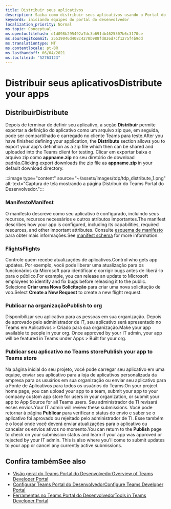 ```yaml
---
title: Distribuir seus aplicativos
description: Saiba como distribuir seus aplicativos usando o Portal do Desenvolvedor para Microsoft Teams.
keywords: iniciando equipes do portal do desenvolvedor
localization_priority: Normal
ms.topic: Conceptual
ms.openlocfilehash: d1d098b295492a7dc3b691db4625307b6c3170ce
ms.sourcegitcommit: 25539046d408c4270b988fd826d7cf1275f4b9dd
ms.translationtype: MT
ms.contentlocale: pt-BR
ms.lasthandoff: 06/04/2021
ms.locfileid: "52763123"
---
```

# <a name="distribute-your-apps"></a><span data-ttu-id="c546c-104">Distribuir seus aplicativos</span><span class="sxs-lookup"><span data-stu-id="c546c-104">Distribute your apps</span></span>

## <a name="distribute"></a><span data-ttu-id="c546c-105">Distribuir</span><span class="sxs-lookup"><span data-stu-id="c546c-105">Distribute</span></span>

<span data-ttu-id="c546c-106">Depois de terminar de definir seu aplicativo, a seção **Distribuir** permite exportar a definição do aplicativo como um arquivo zip que, em seguida, pode ser compartilhado e carregado no cliente Teams para teste.</span><span class="sxs-lookup"><span data-stu-id="c546c-106">After you have finished defining your application, the **Distribute** section allows you to export your app’s definition as a zip file which then can be shared and uploaded into the Teams client for testing.</span></span> <span data-ttu-id="c546c-107">Clicar em exportar baixa o arquivo zip como **appname.zip** no seu diretório de download padrão.</span><span class="sxs-lookup"><span data-stu-id="c546c-107">Clicking export downloads the zip file as **appname.zip** in your default download directory.</span></span>

:::image type="content" source="~/assets/images/tdp/tdp_distribute_1.png" alt-text="Captura de tela mostrando a página Distribuir do Teams Portal do Desenvolvedor.":::

### <a name="manifest"></a><span data-ttu-id="c546c-109">Manifesto</span><span class="sxs-lookup"><span data-stu-id="c546c-109">Manifest</span></span>

<span data-ttu-id="c546c-110">O manifesto descreve como seu aplicativo é configurado, incluindo seus recursos, recursos necessários e outros atributos importantes.</span><span class="sxs-lookup"><span data-stu-id="c546c-110">The manifest describes how your app is configured, including its capabilities, required resources, and other important attributes.</span></span> <span data-ttu-id="c546c-111">Consulte [esquema de manifesto](~/resources/schema/manifest-schema.md) para obter mais informações.</span><span class="sxs-lookup"><span data-stu-id="c546c-111">See [manifest schema](~/resources/schema/manifest-schema.md) for more information.</span></span>

### <a name="flights"></a><span data-ttu-id="c546c-112">Flights</span><span class="sxs-lookup"><span data-stu-id="c546c-112">Flights</span></span>

<span data-ttu-id="c546c-113">Controle quem recebe atualizações de aplicativos.</span><span class="sxs-lookup"><span data-stu-id="c546c-113">Control who gets app updates.</span></span> <span data-ttu-id="c546c-114">Por exemplo, você pode liberar uma atualização para os funcionários da Microsoft para identificar e corrigir bugs antes de liberá-lo para o público.</span><span class="sxs-lookup"><span data-stu-id="c546c-114">For example, you can release an update to Microsoft employees to identify and fix bugs before releasing it to the public.</span></span> <span data-ttu-id="c546c-115">Selecione **Criar uma Nova Solicitação** para criar uma nova solicitação de voo.</span><span class="sxs-lookup"><span data-stu-id="c546c-115">Select **Create a New Request** to create a new flight request.</span></span>

### <a name="publish-to-org"></a><span data-ttu-id="c546c-116">Publicar na organização</span><span class="sxs-lookup"><span data-stu-id="c546c-116">Publish to org</span></span>

<span data-ttu-id="c546c-117">Disponibilizar seu aplicativo para as pessoas em sua organização. Depois de aprovado pelo administrador de IT, seu aplicativo será apresentado no Teams em Aplicativos > Criado para sua organização.</span><span class="sxs-lookup"><span data-stu-id="c546c-117">Make your app available to people in your org. Once approved by your IT admin, your app will be featured in Teams under Apps > Built for your org.</span></span>

### <a name="publish-your-app-to-teams-store"></a><span data-ttu-id="c546c-118">Publicar seu aplicativo no Teams store</span><span class="sxs-lookup"><span data-stu-id="c546c-118">Publish your app to Teams store</span></span>

<span data-ttu-id="c546c-119">Na página inicial do seu projeto, você pode carregar seu aplicativo em uma equipe, enviar seu aplicativo para a loja de aplicativos personalizada da empresa para os usuários em sua organização ou enviar seu aplicativo para a Fonte de Aplicativos para todos os usuários do Teams.</span><span class="sxs-lookup"><span data-stu-id="c546c-119">On your project home page, you can upload your app to a team, submit your app to your company custom app store for users in your organization, or submit your app to App Source for all Teams users.</span></span> <span data-ttu-id="c546c-120">Seu administrador de TI revisará esses envios.</span><span class="sxs-lookup"><span data-stu-id="c546c-120">Your IT admin will review these submissions.</span></span> <span data-ttu-id="c546c-121">Você pode retornar à página **Publicar** para verificar o status do envio e saber se o aplicativo foi aprovado ou rejeitado pelo administrador de TI. Esse também é o local onde você deverá enviar atualizações para o aplicativo ou cancelar os envios ativos no momento.</span><span class="sxs-lookup"><span data-stu-id="c546c-121">You can return to the **Publish** page to check on your submission status and learn if your app was approved or rejected by your IT admin. This is also where you'll come to submit updates to your app or cancel any currently active submissions.</span></span>

## <a name="see-also"></a><span data-ttu-id="c546c-122">Confira também</span><span class="sxs-lookup"><span data-stu-id="c546c-122">See also</span></span>

* [<span data-ttu-id="c546c-123">Visão geral do Teams Portal do Desenvolvedor</span><span class="sxs-lookup"><span data-stu-id="c546c-123">Overview of Teams Developer Portal</span></span>](~/concepts/build-and-test/teams-developer-portal.md)
* [<span data-ttu-id="c546c-124">Configurar Teams Portal do Desenvolvedor</span><span class="sxs-lookup"><span data-stu-id="c546c-124">Configure Teams Developer Portal</span></span>](~/concepts/tdp-configuration.md)
* [<span data-ttu-id="c546c-125">Ferramentas no Teams Portal do Desenvolvedor</span><span class="sxs-lookup"><span data-stu-id="c546c-125">Tools in Teams Developer Portal</span></span>](~/concepts/tdp-tools.md)